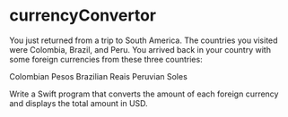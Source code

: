 # currencyConvertor
You just returned from a trip to South America. The countries you visited were Colombia, Brazil, and Peru. You arrived back in your country with some foreign currencies from these three countries:

Colombian Pesos
Brazilian Reais
Peruvian Soles


Write a Swift program that converts the amount of each foreign currency and displays the total amount in USD.
